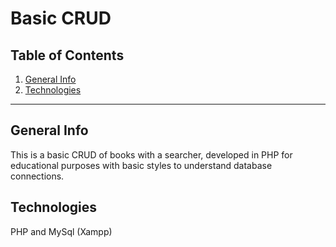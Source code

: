 Basic CRUD
============

## Table of Contents
1. [General Info](#general-info)
2. [Technologies](#technologies)

***
## General Info

This is a basic CRUD of books with a searcher, developed in PHP for educational purposes with basic styles to understand database connections.

## Technologies
PHP and MySql (Xampp)
